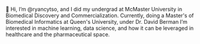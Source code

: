 👋 Hi, I’m @ryancytso, and I did my undergrad at McMaster University in Biomedical Discovery and Commercialization.
Currently, doing a Master's of Biomedical Informatics at Queen's University, under Dr. David Berman 
I’m interested in machine learning, data science, and how it can be leveraged in healthcare and the pharmaceutical space.

<!---
ryancytso/ryancytso is a ✨ special ✨ repository because its `README.md` (this file) appears on your GitHub profile.
You can click the Preview link to take a look at your changes.
--->



